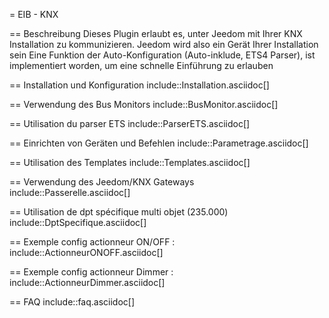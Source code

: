 = EIB - KNX

== Beschreibung
Dieses Plugin erlaubt es, unter Jeedom mit Ihrer KNX Installation zu kommunizieren.
Jeedom wird also ein Gerät Ihrer Installation sein 
Eine Funktion der Auto-Konfiguration (Auto-inklude, ETS4 Parser), ist implementiert worden, um eine schnelle Einführung zu erlauben

== Installation und Konfiguration
include::Installation.asciidoc[]

== Verwendung des Bus Monitors
include::BusMonitor.asciidoc[]

== Utilisation du parser ETS
include::ParserETS.asciidoc[]

== Einrichten von Geräten und Befehlen
include::Parametrage.asciidoc[]

== Utilisation des Templates
include::Templates.asciidoc[]

== Verwendung des Jeedom/KNX Gateways   
include::Passerelle.asciidoc[]

== Utilisation de dpt spécifique multi objet (235.000)
include::DptSpecifique.asciidoc[]

== Exemple config actionneur ON/OFF :
include::ActionneurONOFF.asciidoc[]

== Exemple config actionneur Dimmer :
include::ActionneurDimmer.asciidoc[]

== FAQ
include::faq.asciidoc[]
